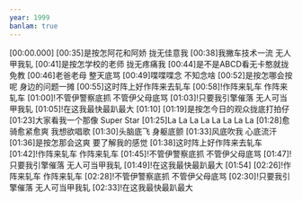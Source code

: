 ```yaml
---
year: 1999
banlam: true
---
```

[00:00.000]
[00:35]是按怎阿花和阿娇 拢无佳意我
[00:38]我撇车技术一流 无人甲我轧
[00:41]是按怎学校的老师 拢无疼痛我
[00:44]是不是ABCD看无卡憨就拢免教
[00:46]老爸老母 整天底骂
[00:49]喋喋喋念 不知念啥
[00:52]是按怎哪会按呢 身边的问题一摊
[00:55]这时阵上好作阵来去轧车
[00:58]!作阵来轧车 作阵来轧车
[01:00]!不管伊警察底抓 不管伊父母底骂
[01:03]!只要我引擎催落 无人可当甲我轧
[01:05]!在这我最快最趴最大
[01:10]
[01:19]是按怎今日的观众拢底打拍仔
[01:23]大家看我一个那像 Super Star
[01:25]La La La La La La La La
[01:28]愈骑愈紧愈爽 我想欲唱歌
[01:30]头脑底飞 身躯底颤
[01:33]风底吹我 心底流汗
[01:36]是按怎那会这爽 要了解我的感觉
[01:38]这时阵上好作阵来去轧车
[01:42]!作阵来轧车 作阵来轧车
[01:45]!不管伊警察底抓 不管伊父母底骂
[01:47]!只要我引擎催落 无人可当甲我轧
[01:49]!在这我最快最趴最大
[01:54]
[02:26]!作阵来轧车 作阵来轧车
[02:28]!不管伊警察底抓 不管伊父母底骂
[02:30]!只要我引擎催落 无人可当甲我轧
[02:33]!在这我最快最趴最大
